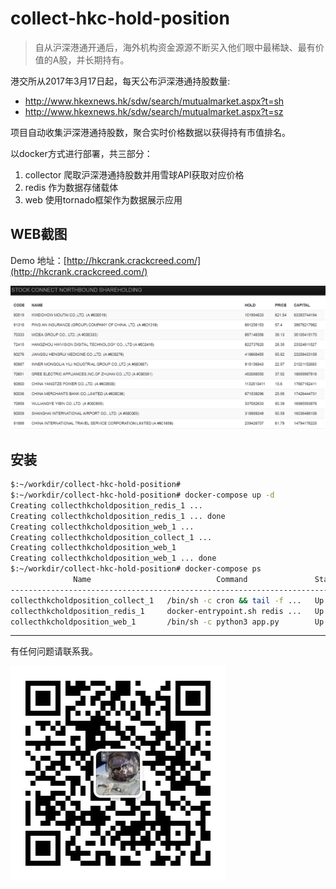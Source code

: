 # collect-hkc-hold-position

> 自从沪深港通开通后，海外机构资金源源不断买入他们眼中最稀缺、最有价值的A股，并长期持有。

港交所从2017年3月17日起，每天公布沪深港通持股数量:

* http://www.hkexnews.hk/sdw/search/mutualmarket.aspx?t=sh
* http://www.hkexnews.hk/sdw/search/mutualmarket.aspx?t=sz

项目自动收集沪深港通持股数，聚合实时价格数据以获得持有市值排名。

以docker方式进行部署，共三部分：

1. collector 爬取沪深港通持股数并用雪球API获取对应价格
2. redis 作为数据存储载体
3. web 使用tornado框架作为数据展示应用

## WEB截图

Demo 地址：[http://hkcrank.crackcreed.com/](http://hkcrank.crackcreed.com/)

![cut](meta/rank.PNG)

## 安装

```bash
$:~/workdir/collect-hkc-hold-position#
$:~/workdir/collect-hkc-hold-position# docker-compose up -d
Creating collecthkcholdposition_redis_1 ...
Creating collecthkcholdposition_redis_1 ... done
Creating collecthkcholdposition_web_1 ...
Creating collecthkcholdposition_collect_1 ...
Creating collecthkcholdposition_web_1
Creating collecthkcholdposition_web_1 ... done
$:~/workdir/collect-hkc-hold-position# docker-compose ps
              Name                            Command               State            Ports
---------------------------------------------------------------------------------------------------
collecthkcholdposition_collect_1   /bin/sh -c cron && tail -f ...   Up
collecthkcholdposition_redis_1     docker-entrypoint.sh redis ...   Up      6379/tcp
collecthkcholdposition_web_1       /bin/sh -c python3 app.py        Up      0.0.0.0:20191->5000/tcp
```

---

有任何问题请联系我。

![wechat](meta/qrcode.jpg)

